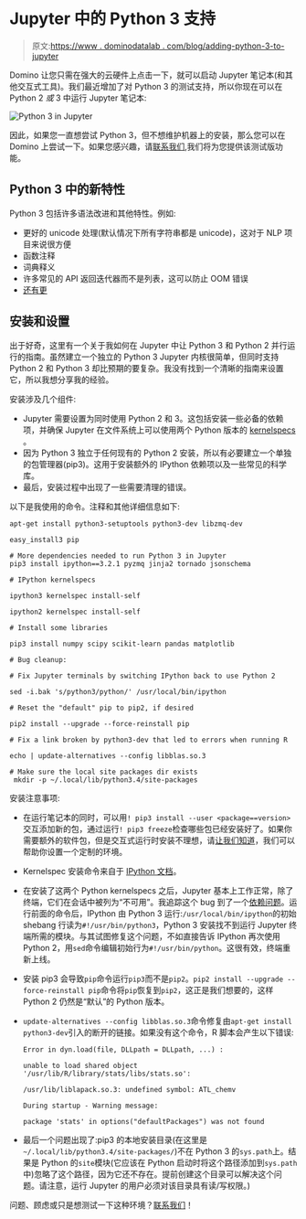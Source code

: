 # Jupyter 中的 Python 3 支持

> 原文:[https://www . dominodatalab . com/blog/adding-python-3-to-jupyter](https://www.dominodatalab.com/blog/adding-python-3-to-jupyter)

Domino 让您只需在强大的云硬件上点击一下，就可以启动 Jupyter 笔记本(和其他交互式工具)。我们最近增加了对 Python 3 的测试支持，所以你现在可以在 Python 2 *或* 3 中运行 Jupyter 笔记本:

![Python 3 in Jupyter](../Images/5314a3dff703d430d537bfe520b91969.png)

因此，如果您一直想尝试 Python 3，但不想维护机器上的安装，那么您可以在 Domino 上尝试一下。如果您感兴趣，请[联系我们](mailto:support@dominodatalab.com?utm_source=blog&utm_medium=post&utm_campaign=adding-python-3-to-jupyter),我们将为您提供该测试版功能。

## Python 3 中的新特性

Python 3 包括许多语法改进和其他特性。例如:

*   更好的 unicode 处理(默认情况下所有字符串都是 unicode)，这对于 NLP 项目来说很方便
*   函数注释
*   词典释义
*   许多常见的 API 返回迭代器而不是列表，这可以防止 OOM 错误
*   [还有更](https://docs.python.org/3/whatsnew/3.0.html)

## 安装和设置

出于好奇，这里有一个关于我如何在 Jupyter 中让 Python 3 和 Python 2 并行运行的指南。虽然建立一个独立的 Python 3 Jupyter 内核很简单，但同时支持 Python 2 和 Python 3 却比预期的要复杂。我没有找到一个清晰的指南来设置它，所以我想分享我的经验。

安装涉及几个组件:

*   Jupyter 需要设置为同时使用 Python 2 和 3。这包括安装一些必备的依赖项，并确保 Jupyter 在文件系统上可以使用两个 Python 版本的 [kernelspecs](http://jupyter-client.readthedocs.org/en/latest/kernels.html#kernelspecs) 。
*   因为 Python 3 独立于任何现有的 Python 2 安装，所以有必要建立一个单独的包管理器(pip3)。这用于安装额外的 IPython 依赖项以及一些常见的科学库。
*   最后，安装过程中出现了一些需要清理的错误。

以下是我使用的命令。注释和其他详细信息如下:

```
apt-get install python3-setuptools python3-dev libzmq-dev

easy_install3 pip
```

```
# More dependencies needed to run Python 3 in Jupyter
pip3 install ipython==3.2.1 pyzmq jinja2 tornado jsonschema
```

```
# IPython kernelspecs

ipython3 kernelspec install-self

ipython2 kernelspec install-self
```

```
# Install some libraries

pip3 install numpy scipy scikit-learn pandas matplotlib
```

```
# Bug cleanup:
```

```
# Fix Jupyter terminals by switching IPython back to use Python 2

sed -i.bak 's/python3/python/' /usr/local/bin/ipython
```

```
# Reset the "default" pip to pip2, if desired

pip2 install --upgrade --force-reinstall pip
```

```
# Fix a link broken by python3-dev that led to errors when running R

echo | update-alternatives --config libblas.so.3
```

```
# Make sure the local site packages dir exists
 mkdir -p ~/.local/lib/python3.4/site-packages

```

安装注意事项:

*   在运行笔记本的同时，可以用`! pip3 install --user <package==version>`交互添加新的包，通过运行`! pip3 freeze`检查哪些包已经安装好了。如果你需要额外的软件包，但是交互式运行时安装不理想，请[让我们知道](mailto:support@dominodatalab.com?utm_source=blog&utm_medium=post&utm_campaign=adding-python-3-to-jupyter)，我们可以帮助你设置一个定制的环境。
*   Kernelspec 安装命令来自于 [IPython 文档](http://ipython.readthedocs.org/en/stable/install/kernel_install.html)。
*   在安装了这两个 Python kernelspecs 之后，Jupyter 基本上工作正常，除了终端，它们在会话中被列为“不可用”。我追踪这个 bug 到了一个[依赖问题](http://stackoverflow.com/a/29043849)。运行前面的命令后，IPython 由 Python 3 运行:`/usr/local/bin/ipython`的初始 shebang 行读为`#!/usr/bin/python3`，Python 3 安装找不到运行 Jupyter 终端所需的模块。与其试图修复这个问题，不如直接告诉 IPython 再次使用 Python 2，用`sed`命令编辑初始行为`#!/usr/bin/python`。这很有效，终端重新上线。
*   安装 pip3 会导致`pip`命令运行`pip3`而不是`pip2`。`pip2 install --upgrade --force-reinstall pip`命令将`pip`恢复到`pip2`，这正是我们想要的，这样 Python 2 仍然是“默认”的 Python 版本。
*   `update-alternatives --config libblas.so.3`命令修复由`apt-get install python3-dev`引入的断开的链接。如果没有这个命令，R 脚本会产生以下错误:

    ```
    Error in dyn.load(file, DLLpath = DLLpath, ...) :

    unable to load shared object '/usr/lib/R/library/stats/libs/stats.so':

    /usr/lib/liblapack.so.3: undefined symbol: ATL_chemv

    During startup - Warning message:

    package 'stats' in options("defaultPackages") was not found
    ```

*   最后一个问题出现了:pip3 的本地安装目录(在这里是`~/.local/lib/python3.4/site-packages/`)不在 Python 3 的`sys.path`上。结果是 Python 的`site`模块(它应该在 Python 启动时将这个路径添加到`sys.path`中)忽略了这个路径，因为它还不存在。提前创建这个目录可以解决这个问题。请注意，运行 Jupyter 的用户必须对该目录具有读/写权限。)

问题、顾虑或只是想测试一下这种环境？[联系我们](mailto:support@dominodatalab.com?utm_source=blog&utm_medium=post&utm_campaign=adding-python-3-to-jupyter)！